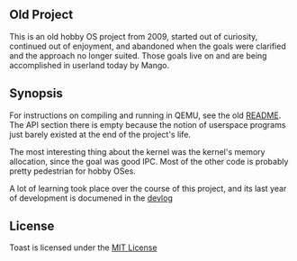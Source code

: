 ## Old Project

This is an old hobby OS project from 2009, started out of curiosity,
continued out of enjoyment, and abandoned when the goals were
clarified and the approach no longer suited.  Those goals live on and
are being accomplished in userland today by Mango.

## Synopsis

For instructions on compiling and running in QEMU, see the old
[README](README).  The API section there is empty because the notion
of userspace programs just barely existed at the end of the project's
life.

The most interesting thing about the kernel was the kernel's memory
allocation, since the goal was good IPC.  Most of the other code is
probably pretty pedestrian for hobby OSes.

A lot of learning took place over the course of this project, and its
last year of development is documened in the
[devlog](daniel3735928559.github.io/toast/ballast/index.xml)

## License

Toast is licensed under the [MIT License](http://opensource.org/licenses/MIT)
